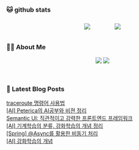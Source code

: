 
###  🐱 github stats  

<div id="main" align="center">
    <img src="https://github-readme-stats.vercel.app/api?username=peterica&count_private=true&show_icons=true&theme=radical"
        style="height: auto; margin-left: 20px; margin-right: 20px; padding: 10px;"/>
    <img src="https://github-readme-stats.vercel.app/api/top-langs/?username=peterica&layout=compact"   
        style="height: auto; margin-left: 20px; margin-right: 20px; padding: 10px;"/>
</div>

###  💁‍♀️ About Me  
<p align="center">
    <a href="https://peterica.tistory.com/"><img src="https://img.shields.io/badge/Blog-FF5722?style=flat-square&logo=Blogger&logoColor=white"/></a>
    <a href="mailto:ilovefran.ofm@gmail.com"><img src="https://img.shields.io/badge/Gmail-d14836?style=flat-square&logo=Gmail&logoColor=white&link=ilovefran.ofm@gmail.com"/></a>
</p>

<br>

### 📕 Latest Blog Posts   

<a href ="https://peterica.tistory.com/798"> traceroute 명령어 사용법 </a> <br>
<a href ="https://peterica.tistory.com/761"> [AI] Peterica의 AI공부와 비젼 정리 </a> <br>
<a href ="https://peterica.tistory.com/799"> Semantic UI: 직관적이고 강력한 프론트엔드 프레임워크 </a> <br>
<a href ="https://peterica.tistory.com/797"> [AI] 기계학습의 분류, 강화학습의 개념 정리 </a> <br>
<a href ="https://peterica.tistory.com/311"> [Spring] @Async를 활용한 비동기 처리 </a> <br>
<a href ="https://peterica.tistory.com/796"> [AI] 강화학습의 개념 </a> <br>
